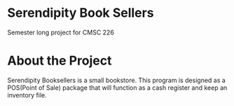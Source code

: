 # Serendipity Book Sellers
Semester long project for CMSC 226


# About the Project
Serendipity Booksellers is a small bookstore. This program is designed as a POS(Point of Sale) package that will function as a cash register and keep an inventory file.
